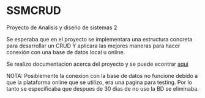 # SSMCRUD

Proyecto de Analisis y diseño de sistemas 2

Se esperaba que en el proyecto se implementara una estructura concreta para desarrollar un CRUD
Y aplicara las mejores maneras para hacer conexión con una base de datos local u online.

Se realizo documentacion acerca del proyecto y se puede econtrar <a href="https://drive.google.com/file/d/1H8mu4P1-TukjKIyJOJkudFiZPL7tYn_h/view?usp=sharing">aqui</a>

NOTA: Posiblemente la conexion con la base de datos no funcione debido a que la plataforma online que se utilizo, era una pagina para testing. Por lo tanto se especificaba que despues de 30 dias de no uso la BD se eliminaba.
